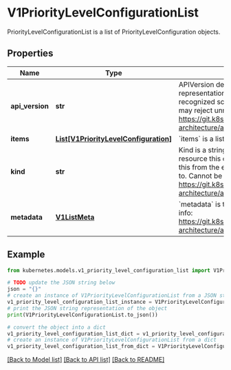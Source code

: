 # V1PriorityLevelConfigurationList

PriorityLevelConfigurationList is a list of PriorityLevelConfiguration objects.

## Properties

Name | Type | Description | Notes
------------ | ------------- | ------------- | -------------
**api_version** | **str** | APIVersion defines the versioned schema of this representation of an object. Servers should convert recognized schemas to the latest internal value, and may reject unrecognized values. More info: https://git.k8s.io/community/contributors/devel/sig-architecture/api-conventions.md#resources | [optional] 
**items** | [**List[V1PriorityLevelConfiguration]**](V1PriorityLevelConfiguration.md) | &#x60;items&#x60; is a list of request-priorities. | 
**kind** | **str** | Kind is a string value representing the REST resource this object represents. Servers may infer this from the endpoint the client submits requests to. Cannot be updated. In CamelCase. More info: https://git.k8s.io/community/contributors/devel/sig-architecture/api-conventions.md#types-kinds | [optional] 
**metadata** | [**V1ListMeta**](V1ListMeta.md) | &#x60;metadata&#x60; is the standard object&#39;s metadata. More info: https://git.k8s.io/community/contributors/devel/sig-architecture/api-conventions.md#metadata | [optional] 

## Example

```python
from kubernetes.models.v1_priority_level_configuration_list import V1PriorityLevelConfigurationList

# TODO update the JSON string below
json = "{}"
# create an instance of V1PriorityLevelConfigurationList from a JSON string
v1_priority_level_configuration_list_instance = V1PriorityLevelConfigurationList.from_json(json)
# print the JSON string representation of the object
print(V1PriorityLevelConfigurationList.to_json())

# convert the object into a dict
v1_priority_level_configuration_list_dict = v1_priority_level_configuration_list_instance.to_dict()
# create an instance of V1PriorityLevelConfigurationList from a dict
v1_priority_level_configuration_list_from_dict = V1PriorityLevelConfigurationList.from_dict(v1_priority_level_configuration_list_dict)
```
[[Back to Model list]](../README.md#documentation-for-models) [[Back to API list]](../README.md#documentation-for-api-endpoints) [[Back to README]](../README.md)


